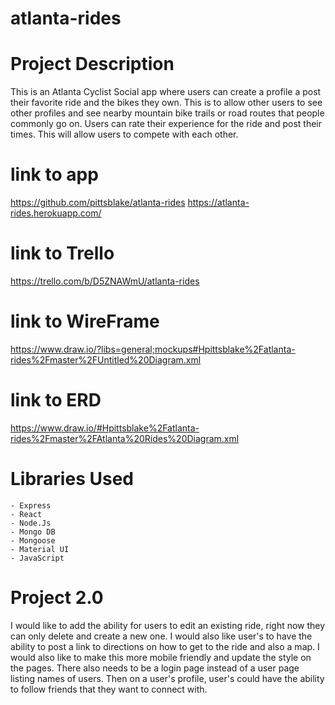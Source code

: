 # atlanta-rides

# Project Description

This is an Atlanta Cyclist Social app where users can create a profile a post their favorite ride and the bikes they own. This is to allow other users to see other profiles and see nearby mountain bike trails or road routes that people commonly go on. Users can rate their experience for the ride and post their times. This will allow users to compete with each other. 

# link to app
https://github.com/pittsblake/atlanta-rides
https://atlanta-rides.herokuapp.com/ 

# link to Trello
https://trello.com/b/D5ZNAWmU/atlanta-rides 

# link to WireFrame
https://www.draw.io/?libs=general;mockups#Hpittsblake%2Fatlanta-rides%2Fmaster%2FUntitled%20Diagram.xml

# link to ERD
https://www.draw.io/#Hpittsblake%2Fatlanta-rides%2Fmaster%2FAtlanta%20Rides%20Diagram.xml

# Libraries Used
    - Express
    - React
    - Node.Js
    - Mongo DB
    - Mongoose
    - Material UI
    - JavaScript


# Project 2.0

I would like to add the ability for users to edit an existing ride, right now they can only delete and create a new one. I would also like user's to have the ability to post a link to directions on how to get to the ride and also a map. I would also like to make this more mobile friendly and update the style on the pages. There also needs to be a login page instead of a user page listing names of users. Then on a user's profile, user's could have the ability to follow friends that they want to connect with.